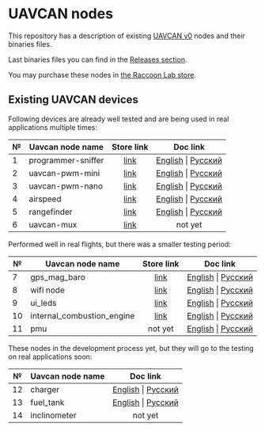 # UAVCAN nodes

This repository has a description of existing [UAVCAN v0](https://legacy.uavcan.org/) nodes and their binaries files.

Last binaries files you can find in the [Releases section](https://github.com/InnopolisAero/inno_uavcan_node_binaries/releases).

You may purchase these nodes in [the Raccoon Lab store](http://raccoonlab.org/store).

## Existing UAVCAN devices

Following devices are already well tested and are being used in real applications multiple times:

| № | Uavcan node name                                  | Store link        | Doc link |
| - | ------------------------------------------------- |:-----------------:|:-----------------:|
| 1 | programmer-sniffer | [link](http://raccoonlab.org/store/tproduct/360882105-292567816261-uavcan-sniffer-and-programmer) | [English](doc/programmer_sniffer/README.md) \| [Русский](doc/programmer_sniffer/README_ru.md) |
| 2 | uavcan-pwm-mini | [link](http://raccoonlab.org/store/tproduct/360882105-682589711231-uavcan-mini-node) | [English](doc/can_pwm/README.md) \| [Русский](doc/can_pwm/README.md) |
| 3 | uavcan-pwm-nano | [link](http://raccoonlab.org/store/tproduct/360882105-203551776911-uavcan-nano-node) | [English](doc/can_pwm/README.md) \| [Русский](doc/can_pwm/README_ru.md) |
| 4 | airspeed | [link](http://raccoonlab.org/store/tproduct/360882105-873007485651-uavcan-airspeed-sensor)  | [English](doc/airspeed/README.md) \| [Русский](doc/airspeed/README_ru.md) |
| 5 | rangefinder | [link](http://raccoonlab.org/store/tproduct/390642159-713915998901-uavcan-rangefinder-adapter) | [English](doc/rangefinder/README.md) \| [Русский](doc/rangefinder/README_ru.md) |
| 6 | uavcan-mux          | [link](http://raccoonlab.org/store/tproduct/360882105-436323747071-uavcan-mux) | not yet |

Performed well in real flights, but there was a smaller testing period:

| № | Uavcan node name           | Store link           | Doc link |
| - | ------------------------------------------------- |:-----------------:|:-----------------:|
| 7 | gps_mag_baro               | [link](http://raccoonlab.org/store/tproduct/390642159-682763205441-uavcan-gps-magnetometer-and-barometer-se) | [English](doc/gps_mag_baro/README.md) \| [Русский](doc/gps_mag_baro/README_ru.md)|
| 8 | wifi node                  | [link](http://raccoonlab.org/store/tproduct/390642159-465045641231-uavcan-wifi-bridge-node) | [English](doc/wifi_bridge/README.md) \| [Русский](doc/wifi_bridge/README_ru.md)|
| 9 | ui_leds                    | [link](http://raccoonlab.org/store/tproduct/390642159-922336910131-uavcan-rgb-ui-led) | [English](doc/ui_leds/README.md) \| [Русский](doc/ui_leds/README_ru.md)|
| 10| internal_combustion_engine | [link](http://raccoonlab.org/store/tproduct/390642159-178911780121-uavcan-internal-combustion-engine-node) | [English](doc/ice/README.md) \| [Русский](doc/ice/README_ru.md)|
| 11| pmu        |not yet | [English](doc/pmu_cover/README.md) \| [Русский](doc/pmu_cover/README_ru.md) |


These nodes in the development process yet, but they will go to the testing on real applications soon:

| № | Uavcan node name | Doc link                        |
| - | ---------------- |:-------------------------------:|
| 12| charger          | [English](doc/charger/README.md) \| [Русский](doc/charger/README_ru.md)  |
| 13| fuel_tank        | [English](doc/fuel_tank/README.md) \| [Русский](doc/fuel_tank/README_ru.md)|
| 14| inclinometer     | not yet                         |
